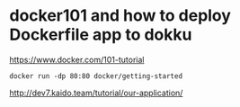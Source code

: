 # docker101 and how to deploy Dockerfile app to dokku

https://www.docker.com/101-tutorial

`docker run -dp 80:80 docker/getting-started`

http://dev7.kaido.team/tutorial/our-application/
